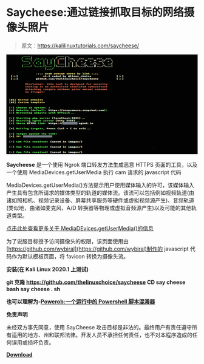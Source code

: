 # Saycheese:通过链接抓取目标的网络摄像头照片

> 原文：<https://kalilinuxtutorials.com/saycheese/>

[![Saycheese : Grab Target’s Webcam Shots By Link](img/ca91f516ebcf70a14858141aca276e39.png "Saycheese : Grab Target’s Webcam Shots By Link")](https://1.bp.blogspot.com/-7LnDE3ZkqyM/XsS9yuxVn3I/AAAAAAAAGWg/7pzCvcu9dEMpTFUEVCDH85j1hF80Bk70gCLcBGAsYHQ/s1600/saycheese%25281%2529.png)

**Saycheese** 是一个使用 Ngrok 端口转发方法生成恶意 HTTPS 页面的工具，以及一个使用 MediaDevices.getUserMedia 执行 cam 请求的 javascript 代码

MediaDevices.getUserMedia()方法提示用户使用媒体输入的许可，该媒体输入产生具有包含所请求的媒体类型的轨道的媒体流。该流可以包括例如视频轨道(由诸如照相机、视频记录设备、屏幕共享服务等硬件或虚拟视频源产生)、音频轨道(类似地，由诸如麦克风、A/D 转换器等物理或虚拟音频源产生)以及可能的其他轨道类型。

[点击此处查看更多关于 MediaDEvices.getUserMedia()的信息](https://developer.mozilla.org/en-US/docs/Web/API/MediaDevices/getUserMedia)

为了说服目标授予访问摄像头的权限，该页面使用由[https://github.com/wybiral](https://github.com/wybiral)制作的 javascript 代码作为默认模板页面，将 favicon 转换为摄像头流。

**安装(在 Kali Linux 2020.1 上测试)**

**git 克隆 https://github.com/thelinuxchoice/saycheese
CD say cheese
bash say cheese . sh**

**也可以理解为-[Powerob:一个运行中的 Powershell 脚本混淆器](https://kalilinuxtutorials.com/powerob/)**

**免责声明**

未经双方事先同意，使用 SayCheese 攻击目标是非法的。最终用户有责任遵守所有适用的地方、州和联邦法律。开发人员不承担任何责任，也不对本程序造成的任何误用或损坏负责。

[**Download**](https://github.com/thelinuxchoice/saycheese)